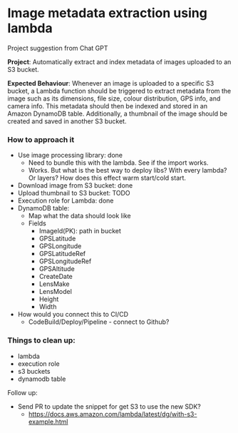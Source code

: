 # Image metadata extraction using lambda

Project suggestion from Chat GPT

**Project**: Automatically extract and index metadata of images uploaded to an S3 bucket.

**Expected Behaviour**: Whenever an image is uploaded to a specific S3 bucket, a Lambda function should be triggered to extract metadata from the image such as its dimensions, file size, colour distribution, GPS info, and camera info. This metadata should then be indexed and stored in an Amazon DynamoDB table. Additionally, a thumbnail of the image should be created and saved in another S3 bucket.

### How to approach it

- Use image processing library: done
	- Need to bundle this with the lambda. See if the import works.
	- Works. But what is the best way to deploy libs? With every lambda? Or layers? How does this effect warm start/cold start.
- Download image from S3 bucket: done
- Upload thumbnail to S3 bucket: TODO
- Execution role for Lambda: done
- DynamoDB table:
	- Map what the data should look like
	- Fields
		- ImageId(PK): path in bucket
		- GPSLatitude
		- GPSLongitude
		- GPSLatitudeRef
		- GPSLongitudeRef
		- GPSAltitude
		- CreateDate
		- LensMake
		- LensModel
		- Height
		- Width
- How would you connect this to CI/CD
	- CodeBuild/Deploy/Pipeline - connect to Github?


### Things to clean up:
- lambda
- execution role
- s3 buckets
- dynamodb table

Follow up:
- Send PR to update the snippet for get S3 to use the new SDK?
	- https://docs.aws.amazon.com/lambda/latest/dg/with-s3-example.html
